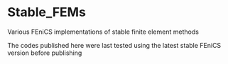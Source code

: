 # Stable_FEMs
Various FEniCS implementations of stable finite element methods

The codes published here were last tested using the latest stable FEniCS version before publishing 
